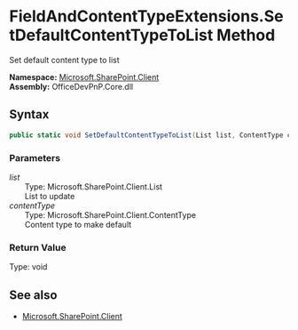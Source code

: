 # FieldAndContentTypeExtensions.SetDefaultContentTypeToList Method  
Set default content type to list  

**Namespace:** [Microsoft.SharePoint.Client](Microsoft.SharePoint.Client.md)  
**Assembly:** OfficeDevPnP.Core.dll  
## Syntax
```C#
public static void SetDefaultContentTypeToList(List list, ContentType contentType)
```
### Parameters
*list*  
&emsp;&emsp;Type: Microsoft.SharePoint.Client.List  
&emsp;&emsp;List to update  
*contentType*  
&emsp;&emsp;Type: Microsoft.SharePoint.Client.ContentType  
&emsp;&emsp;Content type to make default  
### Return Value
Type: void  

## See also
- [Microsoft.SharePoint.Client](Microsoft.SharePoint.Client.md)
